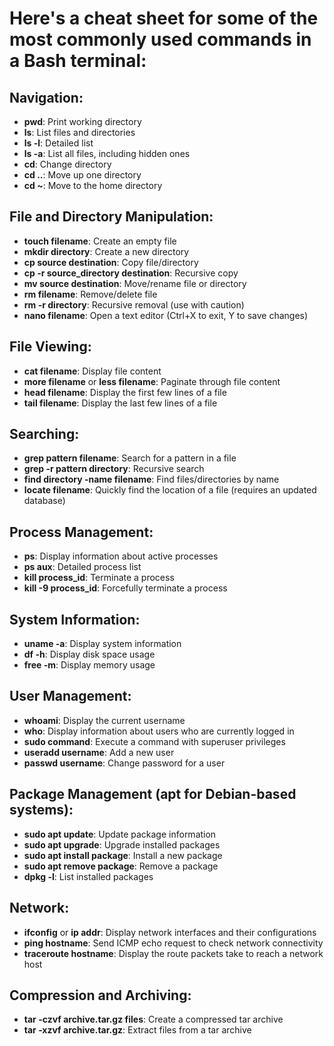 # Here's a cheat sheet for some of the most commonly used commands in a Bash terminal:

## Navigation:
* **pwd**: Print working directory
* **ls**: List files and directories
* **ls -l**: Detailed list
* **ls -a**: List all files, including hidden ones
* **cd**: Change directory
* **cd ..**: Move up one directory
* **cd ~**: Move to the home directory

## File and Directory Manipulation:
* **touch filename**: Create an empty file
* **mkdir directory**: Create a new directory
* **cp source destination**: Copy file/directory
* **cp -r source_directory destination**: Recursive copy
* **mv source destination**: Move/rename file or directory
* **rm filename**: Remove/delete file
* **rm -r directory**: Recursive removal (use with caution)
* **nano filename**: Open a text editor (Ctrl+X to exit, Y to save changes)

## File Viewing:
* **cat filename**: Display file content
* **more filename** or **less filename**: Paginate through file content
* **head filename**: Display the first few lines of a file
* **tail filename**: Display the last few lines of a file

## Searching:
* **grep pattern filename**: Search for a pattern in a file
* **grep -r pattern directory**: Recursive search
* **find directory -name filename**: Find files/directories by name
* **locate filename**: Quickly find the location of a file (requires an updated database)

## Process Management:
* **ps**: Display information about active processes
* **ps aux**: Detailed process list
* **kill process_id**: Terminate a process
* **kill -9 process_id**: Forcefully terminate a process

## System Information:
* **uname -a**: Display system information
* **df -h**: Display disk space usage
* **free -m**: Display memory usage

## User Management:
* **whoami**: Display the current username
* **who**: Display information about users who are currently logged in
* **sudo command**: Execute a command with superuser privileges
* **useradd username**: Add a new user
* **passwd username**: Change password for a user

## Package Management (apt for Debian-based systems):
* **sudo apt update**: Update package information
* **sudo apt upgrade**: Upgrade installed packages
* **sudo apt install package**: Install a new package
* **sudo apt remove package**: Remove a package
* **dpkg -l**: List installed packages

## Network:
* **ifconfig** or **ip addr**: Display network interfaces and their configurations
* **ping hostname**: Send ICMP echo request to check network connectivity
* **traceroute hostname**: Display the route packets take to reach a network host

## Compression and Archiving:
* **tar -czvf archive.tar.gz files**: Create a compressed tar archive
* **tar -xzvf archive.tar.gz**: Extract files from a tar archive